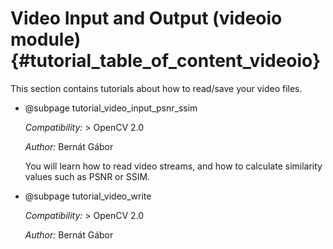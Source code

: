 Video Input and Output (videoio module) {#tutorial_table_of_content_videoio}
=========================================

This section contains tutorials about how to read/save your video files.

-   @subpage tutorial_video_input_psnr_ssim

    *Compatibility:* \> OpenCV 2.0

    *Author:* Bernát Gábor

    You will learn how to read video streams, and how to calculate similarity values such as PSNR
    or SSIM.

-   @subpage tutorial_video_write

    *Compatibility:* \> OpenCV 2.0

    *Author:* Bernát Gábor